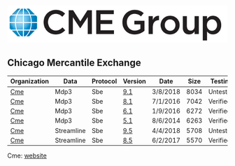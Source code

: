 ![Cme](https://github.com/Open-Markets-Initiative/Directory/blob/master/Logos/Cme.png)


## Chicago Mercantile Exchange

|Organization | Data | Protocol | Version | Date | Size | Testing | Specification|
|--- | --- | --- | --- | --- | --- | --- | ---|
|[Cme](https://github.com/Open-Markets-Initiative/wireshark-lua/tree/master/Cme "Chicago Mercantile Exchange Dissectors") | Mdp3 | Sbe | [9.1](https://github.com/Open-Markets-Initiative/wireshark-lua/blob/master/Cme/Cme.Mdp3.Sbe.v9.1.Script.Dissector.lua "Chicago Mercantile Exchange 9.1 Script Dissector") | 3/8/2018 | 8034 | Untested | [url](https://www.cmegroup.com/confluence/display/EPICSANDBOX/MDP+3.0+-+Simple+Binary+Encoding "Protocol specification") - [xml](https://github.com/Open-Markets-Initiative/Directory/blob/master/Specifications/Cme/Cme.Mdp3.Sbe.v9.1.xml "Specification xml")|
|[Cme](https://github.com/Open-Markets-Initiative/wireshark-lua/tree/master/Cme "Chicago Mercantile Exchange Dissectors") | Mdp3 | Sbe | [8.1](https://github.com/Open-Markets-Initiative/wireshark-lua/blob/master/Cme/Cme.Mdp3.Sbe.v8.1.Script.Dissector.lua "Chicago Mercantile Exchange 8.1 Script Dissector") | 7/1/2016 | 7042 | Verified | [url](https://www.cmegroup.com/confluence/display/EPICSANDBOX/MDP+3.0+-+Simple+Binary+Encoding "Protocol specification") - [xml](https://github.com/Open-Markets-Initiative/Directory/blob/master/Specifications/Cme/Cme.Mdp3.Sbe.v8.1.xml "Specification xml")|
|[Cme](https://github.com/Open-Markets-Initiative/wireshark-lua/tree/master/Cme "Chicago Mercantile Exchange Dissectors") | Mdp3 | Sbe | [6.1](https://github.com/Open-Markets-Initiative/wireshark-lua/blob/master/Cme/Cme.Mdp3.Sbe.v6.1.Script.Dissector.lua "Chicago Mercantile Exchange 6.1 Script Dissector") | 1/9/2016 | 6272 | Verified | [url](https://www.cmegroup.com/confluence/display/EPICSANDBOX/MDP+3.0+-+Simple+Binary+Encoding "Protocol specification") - [xml](https://github.com/Open-Markets-Initiative/Directory/blob/master/Specifications/Cme/Cme.Mdp3.Sbe.v6.1.xml "Specification xml")|
|[Cme](https://github.com/Open-Markets-Initiative/wireshark-lua/tree/master/Cme "Chicago Mercantile Exchange Dissectors") | Mdp3 | Sbe | [5.1](https://github.com/Open-Markets-Initiative/wireshark-lua/blob/master/Cme/Cme.Mdp3.Sbe.v5.1.Script.Dissector.lua "Chicago Mercantile Exchange 5.1 Script Dissector") | 8/6/2014 | 6263 | Verified | [url](https://www.cmegroup.com/confluence/display/EPICSANDBOX/MDP+3.0+-+Simple+Binary+Encoding "Protocol specification") - [xml](https://github.com/Open-Markets-Initiative/Directory/blob/master/Specifications/Cme/Cme.Mdp3.Sbe.v5.1.xml "Specification xml")|
|[Cme](https://github.com/Open-Markets-Initiative/wireshark-lua/tree/master/Cme "Chicago Mercantile Exchange Dissectors") | Streamline | Sbe | [9.5](https://github.com/Open-Markets-Initiative/wireshark-lua/blob/master/Cme/Cme.Streamline.Sbe.v9.5.Script.Dissector.lua "Chicago Mercantile Exchange 9.5 Script Dissector") | 4/4/2018 | 5708 | Untested | [url](https://www.cmegroup.com/confluence/display/EPICSANDBOX/SBE+-+Streamlined+Market+Data "Protocol specification") - [xml](https://github.com/Open-Markets-Initiative/Directory/blob/master/Specifications/Cme/Cme.Streamline.Sbe.v9.5.xml "Specification xml")|
|[Cme](https://github.com/Open-Markets-Initiative/wireshark-lua/tree/master/Cme "Chicago Mercantile Exchange Dissectors") | Streamline | Sbe | [8.5](https://github.com/Open-Markets-Initiative/wireshark-lua/blob/master/Cme/Cme.Streamline.Sbe.v8.5.Script.Dissector.lua "Chicago Mercantile Exchange 8.5 Script Dissector") | 6/2/2017 | 5570 | Verified | [url](https://www.cmegroup.com/confluence/display/EPICSANDBOX/SBE+-+Streamlined+Market+Data "Protocol specification") - [xml](https://github.com/Open-Markets-Initiative/Directory/blob/master/Specifications/Cme/Cme.Streamline.Sbe.v8.5.xml "Specification xml")|


Cme: [website](http://www.cmegroup.com/ "Go to Chicago Mercantile Exchange")

